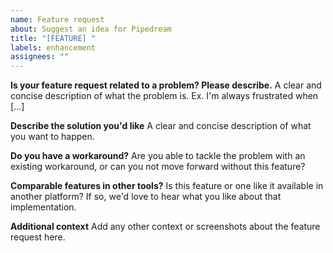 ```yaml
---
name: Feature request
about: Suggest an idea for Pipedream
title: "[FEATURE] "
labels: enhancement
assignees: ""
---
```


**Is your feature request related to a problem? Please describe.**
A clear and concise description of what the problem is. Ex. I'm always frustrated when [...]

**Describe the solution you'd like**
A clear and concise description of what you want to happen.

**Do you have a workaround?**
Are you able to tackle the problem with an existing workaround, or can you not move forward without this feature?

**Comparable features in other tools?**
Is this feature or one like it available in another platform? If so, we'd love to hear what you like about that implementation.

**Additional context**
Add any other context or screenshots about the feature request here.
